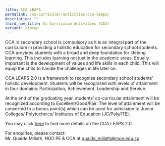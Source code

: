 ```yaml
---
title: CCA LEAPS
permalink: /co-curricular-activities-cca-leaps/
description: ""
third_nav_title: Co Curriculum Activities (CCA)
variant: tiptap
---
```

<p>CCA in secondary school is compulsory as it is an integral part of the
curriculum in providing a holistic education for secondary school students.
CCA provides students with a broad and deep foundation for lifelong learning.
This includes learning not just in the academic areas. Equally important
is the development of values and life skills in each child. This will equip
the child to handle the challenges in life later on.</p>
<p>CCA LEAPS 2.0 is a framework to recognize secondary school students’ holistic
development. Students will be recognized with levels of attainment in four
domains: Participation, Achievement, Leadership and Service.</p>
<p>At the end of the graduating year, students’ co-curricular attainment
will be recognized according to Excellent/Good/Fair. The level of attainment
will be converted to a bonus point(s) which can be used for admission to
Junior Colleges/ Polytechnics/ Institutes of Education (JC/Poly/ITE).</p>
<p>You may click <a href="/files/CCA%20Matters/CCA-LEAPS-2.pdf" rel="noopener noreferrer nofollow" target="_blank">here</a> to
find more details on the CCA LEAPS 2.0.</p>
<p>For enquiries, please contact:
<br>Mr. Quaide Millath, HOD PE &amp; CCA at&nbsp;<a href="mailto:roskhaider_mohamed_saat@moe.edu.sg" rel="noopener noreferrer nofollow" target="_blank">quaide_millath@moe.edu.sg</a>
</p>